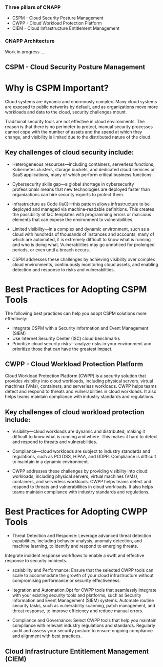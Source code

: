 ### Three pillars of CNAPP 

- CSPM - Cloud Security Posture Management
- CWPP - Cloud Workload Protection Platform
- CIEM - Cloud Infrastructure Entitlement Management 

### CNAPP Architecture


Work in progress ....    



## CSPM - Cloud Security Posture Management

# Why is CSPM Important?

Cloud systems are dynamic and enormously complex. Many cloud systems are exposed to public networks by default, and as organizations move more workloads and data to the cloud, security challenges mount. 

Traditional security tools are not effective in cloud environments. The reason is that there is no perimeter to protect, manual security processes cannot cope with the number of assets and the speed at which they change, and visibility is limited due to the distributed nature of the cloud.

## Key challenges of cloud security include:

- Heterogeneous resources—including containers, serverless functions, Kubernetes clusters, storage buckets, and dedicated cloud services or SaaS applications, many of which perform critical business functions. 

- Cybersecurity skills gap—a global shortage in cybersecurity professionals means that new technologies are deployed faster than organizations can hire security experts to protect them.

- Infrastructure as Code (IaC)—this pattern allows infrastructure to be deployed and managed via machine-readable definitions. This creates the possibility of IaC templates with programming errors or malicious elements that can expose the environment to vulnerabilities.

- Limited visibility—in a complex and dynamic environment, such as a cloud with hundreds of thousands of instances and accounts, many of which are automated, it is extremely difficult to know what is running and who is doing what. Vulnerabilities may go unnoticed for prolonged periods, or even until a breach occurs.

- CSPM addresses these challenges by achieving visibility over complex cloud environments, continuously monitoring cloud assets, and enabling detection and response to risks and vulnerabilities.


# Best Practices for Adopting CSPM Tools

The following best practices can help you adopt CSPM solutions more effectively:

- Integrate CSPM with a Security Information and Event Management (SIEM)
- Use Internet Security Center (ISC) cloud benchmarks
- Prioritize cloud security risks—analyze risks in your environment and prioritize those that can have the greatest impact. 


## CWPP - Cloud Workload Protection Platform

Cloud Workload Protection Platform (CWPP) is a security solution that provides visibility into cloud workloads, including physical servers, virtual machines (VMs), containers, and serverless workloads. CWPP helps teams detect and respond to threats and vulnerabilities in cloud workloads. It also helps teams maintain compliance with industry standards and regulations.

## Key challenges of cloud workload protection include:

- Visibility—cloud workloads are dynamic and distributed, making it difficult to know what is running and where. This makes it hard to detect and respond to threats and vulnerabilities.

- Compliance—cloud workloads are subject to industry standards and regulations, such as PCI DSS, HIPAA, and GDPR. Compliance is difficult to maintain in a dynamic environment.

- CWPP addresses these challenges by providing visibility into cloud workloads, including physical servers, virtual machines (VMs), containers, and serverless workloads. CWPP helps teams detect and respond to threats and vulnerabilities in cloud workloads. It also helps teams maintain compliance with industry standards and regulations.

# Best Practices for Adopting CWPP Tools

- Threat Detection and Response: Leverage advanced threat detection capabilities, including behavior analysis, anomaly detection, and machine learning, to identify and respond to emerging threats.

Integrate incident response workflows to enable a swift and effective response to security incidents.
- scalability and Performance: Ensure that the selected CWPP tools can scale to accommodate the growth of your cloud infrastructure without compromising performance or security effectiveness.

- Itegration and Automation:Opt for CWPP tools that seamlessly integrate with your existing security tools and platforms, such as Security Information and Event Management (SIEM) systems.
Automate routine security tasks, such as vulnerability scanning, patch management, and threat response, to improve efficiency and reduce manual errors.

- Compliance and Governance: Select CWPP tools that help you maintain compliance with relevant industry regulations and standards.
Regularly audit and assess your security posture to ensure ongoing compliance and alignment with best practices.

## Cloud Infrastructure Entitlement Management (CIEM)




